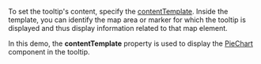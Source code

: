 To set the tooltip's content, specify the [contentTemplate](/Documentation/ApiReference/UI_Components/dxVectorMap/Configuration/tooltip/#contentTemplate). Inside the template, you can identify the map area or marker for which the tooltip is displayed and thus display information related to that map element.

In this demo, the **contentTemplate** property is used to display the [PieChart](/Documentation/ApiReference/UI_Components/dxPieChart/) component in the tooltip.